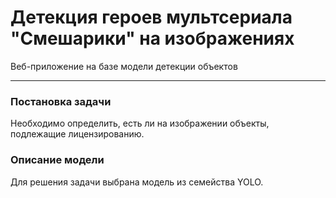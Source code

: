 # Детекция героев мультсериала "Смешарики" на изображениях
Веб-приложение на базе модели детекции объектов

---

### Постановка задачи
Необходимо определить, есть ли на изображении объекты, подлежащие лицензированию.

### Описание модели
Для решения задачи выбрана модель из семейства YOLO.
